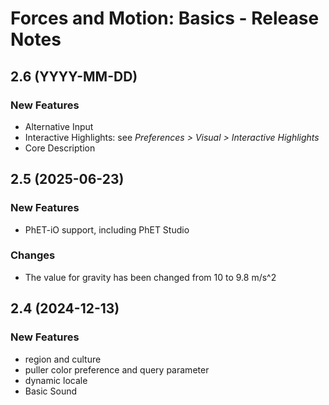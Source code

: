 # Forces and Motion: Basics - Release Notes
<!-- 
Instructions:
* Replace {{SIM_TITLE}} with the simulation title.
* Replace {{VERSION}} with the version number, in MAJOR.MINOR format, e.g. "1.2".
* For a published version, replace {{PUBLICATION_DATE}} with the publication date, in year-month-day format, e.g. "2025-05-16".
* For a version that has not been published yet, replace {{PUBLICATION_DATE}} with "in progress".
* For a 1.0 release, only the 1.0 heading and date is needed. This includes ports of legacy sims.
* Developer and designer should collaborate on what to include for any release beyond 1.0. 
* For each new version, add a section to the top of these release notes - reverse chronological order, with the most-recent version at the top.

For an exemplar, see https://github.com/phetsims/balancing-chemical-equations/blob/main/doc/release-notes.md
-->

## 2.6 (YYYY-MM-DD)

### New Features
* Alternative Input
* Interactive Highlights: see _Preferences > Visual > Interactive Highlights_
* Core Description

## 2.5 (2025-06-23)

### New Features
* PhET-iO support, including PhET Studio

### Changes
* The value for gravity has been changed from 10 to 9.8 m/s^2
  
## 2.4 (2024-12-13)

### New Features
* region and culture
* puller color preference and query parameter
* dynamic locale
* Basic Sound
